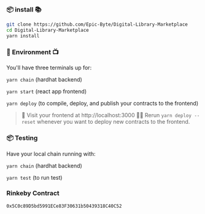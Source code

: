 ###  📦 install 📚

```bash
git clone https://github.com/Epic-Byte/Digital-Library-Marketplace
cd Digital-Library-Marketplace
yarn install
```

###  🔭 Environment 📺

You'll have three terminals up for:

`yarn chain` (hardhat backend)

`yarn start` (react app frontend)

`yarn deploy` (to compile, deploy, and publish your contracts to the frontend)

> 👀 Visit your frontend at http://localhost:3000
> 👩‍💻 Rerun `yarn deploy --reset` whenever you want to deploy new contracts to the frontend.


###  📦 Testing 

Have your local chain running with:

`yarn chain` (hardhat backend)

`yarn test` (to run test)


### Rinkeby Contract

```
0x5C0c89D5bd5991ECe83F30631b50439318C40C52
```